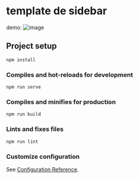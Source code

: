 # template de sidebar 

demo:
![image](https://user-images.githubusercontent.com/68437256/181864578-7c025e72-387d-4517-8e4a-83d070a0a4ba.png)


## Project setup
```
npm install
```

### Compiles and hot-reloads for development
```
npm run serve
```

### Compiles and minifies for production
```
npm run build
```

### Lints and fixes files
```
npm run lint
```

### Customize configuration
See [Configuration Reference](https://cli.vuejs.org/config/).
